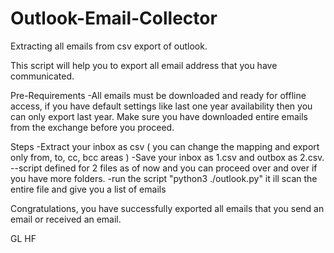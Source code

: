 # Outlook-Email-Collector
Extracting all emails from csv export of outlook.

This script will help you to export all email address that you have communicated. 

Pre-Requirements
-All emails must be downloaded and ready for offline access, if you have default settings like last one year availability then you can only export last year. Make sure you have downloaded entire emails from the exchange before you proceed.

Steps
-Extract your inbox as csv ( you can change the mapping and export only from, to, cc, bcc areas )
-Save your inbox as 1.csv and outbox as 2.csv.
--script defined for 2 files as of now and you can proceed over and over if you have more folders.
-run the script "python3 ./outlook.py" it ill scan the entire file and give you a list of emails

Congratulations, you have successfully exported all emails that you send an email or received an email.

GL HF
